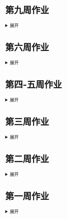 # 第九周作业        

<details>
<summary>展开</summary>
 
## 图一
* 原图
![2010-2018快递行业](图片1.png)
* ggplot       
分别做成两张图

```r
> data <- read.csv("data1.csv")
> ggplot(data = data,aes(x = Year,y = Express_business))+
+ geom_bar(stat = "identity")
+ geom_bar(stat = "identity",fill = "blue")+
+ ggtitle("The Development of Express delivery Industry in China from 2010 to 2018")

ggplot(data = data,aes(x = Year,y = Growth_rate,group = 1))+
+ geom_line(stat = "identity",color = "red")+
+ labs(title = "Express traffic growth rate from 2010 to 2018")
```         

效果如下：      
![bar1](BAR1.bmp)     
![line1](LINE1.bmp)        
做成一张图

```r
Year<- c(2010,2011,2012,2013,2014,2015,2016,2017,2018)
> Consumers <- c(23.4,36.7,56.9,91.9,139.6,206.7,312.8,400.6,507.1)
> Amount <- c(0.259,0.568,0.55,0.615,0.519,0.481,0.513,0.281,0.266)
> df1 <- data.frame(Date = Date, Consumers=Consumers, Amount = Amount)
> library(plotrix) 
twoord.plot(lx = df1$year, ly = df1$Express_business, rx = df1$Year, ry = df1$Growth_rate,main = 'The Development of Express delivery Industry in China from 2010 to 2018', xlab = 'Year', ylab = 'Express business', rylab = 'Growth rate', type = c('bar','line'))
```      

效果如下：      
![bar+line](BAR+LINE-1.png)

## 图二
* 原图           
![yuantu2](yuantu2.png)              
* ggplot                

```r
> data <- read.csv("law.csv")
> ggplot(data=data, aes(x=Part, y=Rank, group=Country)) +
+ geom_line(size = 0.1)+ 
+ geom_point(size = 0.05)+
+ ggtitle("World rankings of access to justice for children")
```            

效果如下：      
![line2](LINE2-1.png)               

尝试将个别线条变色，但是以下代码没有显示出来…             

```r
+ scale_linetype_manual(values=c("China", "Japan","Belgium"))+
+ scale_size_manual(values=c(0.15, 0.15,0.15))+
+ scale_color_manual(values=c('#1d6996','#1d6996','#1d6996'))     
```
</details>     

# 第六周作业  

<details>
<summary>展开</summary>
    
## 未成年人保护法修法：谈刑罚时，别忘了保护的初衷     
保护与惩罚从来不是对立。     

大连女童遇害事件中，当人们为受害者打抱不平时，加害者因未达到法定刑事责任年龄14周岁，依法不予追究刑事责任，按照法定程序报经上级公安机关批准，已于10月24日依法对其收容教养。

10月26日，十三届全国人大常委会第十四次会议举行分组会议，审议《未成年人保护法（修订草案）》、《预防未成年人犯罪法（修订草案）》等。据新华社报道，预防未成年人犯罪法修订草案实施分级预防、细化教育矫治措施。

要对未成年人犯罪实施分级预防，教惩相辅的手段，最大的难点在于平衡保护与惩罚的尺度，这一平衡不仅体现在当事人双方的考虑上，也体现在对整个社会关切的示范作用。对加害者过于保护会引来“纵容”的质疑，惩罚过度又会对其权益造成侵害，使司法公正难以入人心。       

![2015-2016未成年人犯罪有期徒刑刑期](minorcrime1.png)   

2015年1月1日到2016年12月31 日期间，对未成年人犯罪的有期徒刑量刑中有七成是3年以下的，一定程度上反映了未成年人犯罪的性质比例和相对承担责任的量刑考虑。但是对于16周岁以下不予刑事处罚的未成年人，“顶格处理”的程度是收容教养这一行政措施，时限一般为一至三年，而不是司法体系下的刑罚。

近年关于降低承担刑事责任最低年龄的呼声越来越高，这与未成年人总体发展水平与社会现代化进程等背景相关。根据世界儿童权利网络（CHILD RIGHTS INTERNATIONAL NETWORK）的统计，世界200多个国家和地区中，与中国一样以14岁为最低刑事责任年龄的国家数量最多，超过40个，其次是12岁，有三十多个国家。最低刑事年龄的确定与人的生理成长与心理认知发展水平有关，还要考虑该国法系的继承。仅靠年龄划分可能会由于个案不适用引起舆论，但降低刑事责任年龄治标难治本,当前亟须完善的是通过法律实现惩罚与保护的平衡。

<div class="flourish-embed" data-src="visualisation/896836" data-width="120%"></div><script src="https://public.flourish.studio/resources/embed.js"></script>        
    
我国法律对儿童的保护水平处于世界261个国家中的162位。通过对比比利时和日本这两个与中国同属大陆法系的国家，可以看出，我国在“《儿童权利公约》的法律地位”（Legal Status of the Convention on the Rights of the Child (CRC)）“儿童的法律地位”（Legal Status of the Child）这两项的评分相对落后，其中的具体标准包括将《儿童权利公约》纳入国家法律；使之优先于冲突的法律（我国是儿童权利公约的签约国）；对于侵害儿童权利的行为，即使未达到犯罪程度也可以提出质疑；个人可以在国家不执行的情况下提出刑事诉讼等。在修改法律的时候，对比国际水平的横向考虑也是必不可少的。

未成年人保护法正当修改时，重视其修改的目的在于将未成年人犯罪纳入司法程序，使惩罚与教育配合，发挥对未成年人的保护益处，达到遏制犯罪的效果。修法的重心也应放在对未成年人保护这一政策背景当中进行综合治理，不能简单地停留在惩罚打击上。关注未成年人保护法修改的目的，不是要以惩戒的形式给人安全感，而是用司法体系来促使各种力量的结合，共同应对未成年人犯罪。
    

## 过程步骤         
### 信息/数据搜集的过程           
1.搜索由新闻由头带来的一些报道和讨论，结合最近法律修改等话题，大致了解媒体和舆论的反应态度。         
2.搜索一些结合话题和数据的新闻报道，发现一些数据的维度，以及数据来源。         
3.对报道内容进行推敲，包括数据的合理性和权威性，数据来源是否明确，解释力强不强，现有报道的行文思路等，思考自己的选题角度。        
4.看报道的过程中补充一些法律方面的知识，包括法律修改、制定、执行各环节。（真的很重要）       
5.搜索一些相对可信的数据报告或者数据集，国内一般是报告比较多（比如司法大数据，但是那个报告只有可视化没有完整数据），国外一般在一些机构网页能找到数据集。             
6.在搜索的过程中列出一些自己关心，同时应该存在（不等于有统计）并且可以写报道的数据，再集中时间搜索。       
7.如何找到CRIN。通过上一步发现一张图表，认为数据比较全面并且呈现效果也较好，从这张图的信息来源找到CRIN。在它的网页上搜索未成年人犯罪相关的报告和评论（有个非常有意思的，说澳大利亚的最低判刑年龄Too young for Facebook, old enough for prison? 结合国内对互联网的声讨其实是个很好的切入点，但是话题有点大而且联系到互联网就更复杂了），找到这个以《儿童权利公约》为依据的报告（其实它网页上就有实时的可视化，是[地图的形式](https://archive.crin.org/justicemap/index.html)，感觉做的很好）。          
8.整理各类媒体的观点，与我国现有情况结合，整理出符合自己需要的观点和论证。

### 选题角度确立的过程          
1.由司法大数据报告想做未成年人家庭背景的解释；不同年龄阶段主要犯罪行为的变化与制定分级处罚的依据之间的关系。       
2.由未成年人犯罪率九年连降等报道想分析影响未成年人犯罪率的因素，然后发现鼓吹这个点挺不可靠的。        
3.想知道收容教养对未成年人犯罪行为的改善，或者少年法庭等帮扶措施的近年变化，比如这一措施对少年犯的具体影响，再犯率的统计等。       
4.对于支持和反对降低年龄的理由进行整理，思考这点反映了什么。（比如媒体到底对民众理解起到了什么影响）         
5.由较近的报道，基本确立从年龄一刀切讨论分级制度的切入思路，再从国内延申到国外，进行司法体系对儿童保护的对比，从这一背景来看我国适时修法的意义。从数据中寻找支持的部分进行解读。               

### 数据分析和呈现的考虑与步骤        
* 第一个图         
1.发现具体的数据（有数据值的那种，不是可视化。话说看司法大数据报告的时候，觉得它对数据的解读好表面，可能跟制作机构的专业性有关）       
2.一开始没打算用，因为没有收容教养的数据，但是发现两者的时间都是1-3年，觉得可以从行政措施和刑罚的区别来看这个性质。为什么人们更愿意推动未成年人犯罪进入司法体系，除去什么恶有恶报之类的想法，对于司法在法治进程中发挥的意义其实更大，这与保护惩罚结合的理念也不是相悖的，司法制度的完善，保障人的权益只是其中一种体现。       
3.原报告用的是饼图，我选的是面积图（其实差不多，就是觉得方形更好排版，而且标签和数值的标注看着更清楚，毕竟只有一维的数据）        
4.调整配色之类的，让两个图视觉看着更统一。      
* 第二个图        
1.翻译评分标准和数据集中的数据外的内容。（其实数据图的标题和那些坐标我都觉得翻译的不是很准确…啊我英语好差）
2.报告有根据具体方面的评分标准对国家现有法律进行评分，所以先关注总分、排名、四个部分的分别得分、得分值占总分的比例等，观察我国法律哪些方面与世界各国有怎样的差异。           
3.按照大洲地域（每个洲还分东西南北中）、相同法系国家、同一个部分的具体每项得分差异进行分析，看更具体情况下更具体的得分差异。          
4.确定呈现的坐标和维度。第一个数据，有两种排序的维度，一种是得分值（或所得分占该项总分的比例），一种是各国排名，因为各项总分不同，所以不能选择呈现分值变化；呈现得分比例虽然统一了坐标，但是缺乏与其他国家的对比，也难以发现我国法律制度和实践中与其他国家的差异。也为了避免多个维度增加理解难度，所以只用了各国排名。        
5.突出对比的国家选择。首先比利时和日本都是和中国一样的大陆法系，一起呈现的可比较性更强，其次比利时是所有国家中得分最高的，与之对比能发现差异到底在哪，日本是东亚国家中得分最高的（亚洲得分最高的是以色列，从地理的维度看与中国可能差异更大，所以选日本，而且从图中也可以看出，日本和中国的各项得分及变化情况是很相似的），能辅助进行对比，增强数据的解释力。         

## 信息/数据来源链接        
* 数据来源         
1.[ACCESS TO JUSTICE: CHALLENGING VIOLATIONS OF CHILDREN'S RIGHTS](https://archive.crin.org/en/home/law/access.html)         
2.[中华人民共和国最高人民法院：司法大数据专题报告之未成年人犯罪](http://www.court.gov.cn/fabu-xiangqing-71052.html)       
3.[中华人民共和国最高人民法院：从司法大数据看我国未成年人权益司法保护和未成年人犯罪特点及其预防](http://www.court.gov.cn/fabu-xiangqing-119901.html)
* 信息来源         
1.[澎湃新闻报道](https://www.thepaper.cn/newsDetail_forward_4791263)       
2.[新华社报道](http://www.xinhuanet.com/politics/leaders/2019-10/26/c_1125156195.htm)        
3.[最高检：2018-2022检查改革工作规划](http://www.chinanews.com/gn/2019/02-12/8751564.shtml)        
4.[新京报、有理数关于未成年人犯罪的报道](https://news.sina.com.cn/c/2018-12-18/doc-ihqhqcir7825107.shtml)       
5.[新华社关于防范未成年人犯罪的报道](http://www.xinhuanet.com/legal/2019-03/29/c_1124298494.htm)         
6.[法制日报的报道](http://baijiahao.baidu.com/s?id=1649324040863918653&wfr=spider&for=pc)

</details>

# 第四-五周作业

<details>
<summary>展开</summary>

## 快递垃圾：快消行业背后漫长的存在         
<font face="方正宋刻本秀楷简体">&ensp;&ensp;&ensp;&ensp;快速消费品的一种叫法是PMCG（Packaged Mass Consumption Goods），着重包装、品牌化以及大众化的影响。伴随物质快速消费时代的到来，快递运输行业迅速崛起。出于运输安全、降低成本的考虑，物流公司往往使用塑料袋、填充物、纸箱等包装材料将物品层层包裹，包装的体积甚至超过物品本身。</font>       
![2010-2018快递行业](图片1.png)         
<font face="方正宋刻本秀楷简体">&ensp;&ensp;&ensp;&ensp;据国家邮政局，2018年我国快递业务收入超过6000亿元，快递业务量超过500亿件，人均使用快递36件。快递业务量比十年前超过二十倍，人们形成狂热消费的习惯，物质的快速更迭带来经济利益，而废弃物的处置却被“遗忘”于生产链条之外。文化研究者鲍曼曾言，“废弃物是所有生产中最羞于被提及，最黑暗的秘密”，它内在于现代文明生产秩序内部。“双十一”等电商节的交易额达到千亿级别，而同样庞大体量的快递包装垃圾，正是光鲜物质时代背后的阴影。      
    <br>&ensp;&ensp;&ensp;&ensp;目前，我国快递领域应用的包装主要集中在七大类：快递运单、编织袋、塑料袋、封套、包装箱（瓦楞纸箱）、胶带及内部缓冲物（填充物）。物品被加速消耗的同时，塑料等包装材料却需要经过上百年的循环降解，颇有种现代人集体“买椟还珠”的滑稽感。垃圾转移的问题是不能忽视的，去年，人体内首次发现微塑料就是一个证明。</font>   
<br>
<div class="flourish-embed" data-src="visualisation/828388"></div><script src="https://public.flourish.studio/resources/embed.js"></script>       
<br>          
<font face="方正宋刻本秀楷简体">&ensp;&ensp;&ensp;&ensp;据《2019年中国快递绿色发展现状及趋势报告》，我国快递废弃包装占全国城市生活垃圾总量的0.85%。在环境压力及社会责任的推动下，快递行业亟需结合智能化和经济化手段，发展绿色包装。在今年全国两会上，“推广快递绿色包装”首次写入政府工作报告，其内涵是推进包装绿色化、减量化、循环利用等。电子运单、“瘦身”胶带、可循环快递盒等包装产品也已开始投入使用。国家邮政局今年推出“9571”工程，即到年底，电子运单使用率达到95%，50%以上电商快件不再二次包装，循环中转袋使用率达到70%，在1万个邮政快递营业网点设置包装废弃物回收装置。
    <br>&ensp;&ensp;&ensp;&ensp;垃圾是人类存在的表示，其背后往往隐藏着人们的行为模式。包装垃圾与快消热潮是物质时代不可分割的两面，个人、企业及社会应正视并积极行动，促进行业和社会秩序健康发展。</font>

## 步骤        
1.数据来源：国家邮政局         
    [《2018年度快递市场监管报告》](http://www.spb.gov.cn/zf/kdscjg/201907/t20190710_1878302.html)        
    《中国快递绿色发展现状与趋势报告》                 
2.参考资料                   
    [1]张颖川.我国快递领域绿色包装发展现状及趋势[J].物流技术与应用,2016,21(04):105-108.         
    [2][美]威廉·拉什杰/库伦·默菲.垃圾之歌[M].周文萍 / 连惠幸.北京:中国社会科学出版社,1999.        
    [3]http://www.gov.cn/xinwen/2019-09/11/content_5429180.htm          
    [4]http://www.gov.cn/xinwen/2019-10/26/content_5445239.htm         
    [5]http://www.qstheory.cn/zoology/2018-07/30/c_1123197289.htm       
    [6]https://www.jiemian.com/article/3425138.html          
    [7]https://bg.qianzhan.com/report/detail/458/190522-c8fad4f6.html            
3.数据收集过程及选择报道角度的思考过程          
* **资料收集，从已有报道中寻找选题角度和数据来源。** 从一些垃圾相关的报道中大致了解了我国垃圾的基本情况，然后看到一些关于快递包装垃圾的报道，觉得挺值得关注的，刚好很快就到双十一了，也有新近性，就确定了这个方向。           
* **核实报道中提到的数据。** 在报道中也能发现很多有意思的数据，但是……没有数据来源？？？有个关于快递垃圾增量在生活垃圾增量中占比的数据，很多媒体都引用了，但是不知道来源所以就没用。也想过自己算但是快递包装要计算重量没有很可靠的依据，就作罢了。
* **到政府网站寻找公开数据。** 看到相关数据来源有住房与城建部，但是统计年鉴的数据有点宏观，不适合找出用一个小体量能说明白的切入点。之后找到了国家邮政局的快递市场报告，不过这个报告侧重行业发展，环保这块的数据主要在《中国快递绿色发展现状与趋势报告》，但是这个报告有几个问题，一是从15年才开始统计，在相关数据的规范统一方面还不太完善（比如直接使用还是间接使用），以致于包装垃圾这部分数据每年的表述都略有差别；第二是信息更新不及时，在官网上也没有将这类数据报告类信息与新闻文稿类信息分开来，给搜索增添了一定难度。有绿色包装和“最后一公里”峰会的专题，但是有文字直播却找不到归类的数据（政府网站的信息公开建设也是亟待提升啊）。          
* 关于绿色包装这块，本来想找数据呈现绿色包装的情况，比如使用了多少可循环包装或者节省了多少材料，但是由于统计标准和数据量的局限，而且不都像电子快递单这样已经大规模使用的措施（虽然此举不主要是为了环保），所以暂时没法实现。（也有很多单个物流公司的数据，但是也不连续或者不全。）  
4.数据分析和呈现的步骤      
* **数据分析和选择。** 第一个图：为了说明我国快递行业发展情况。一开始就想选择业务量和占邮政行业比重，后来好奇算了下业务增长比重，觉得搭配更能说明情况，其实快递业务的增速已经放缓了，但是因为业务量巨大，所以这个问题的严重性还会持续很长一段时间，相当于也是走了“先发展再治理”的老路了。第二个图：因为七种主要包装材料中“填充物”的数据不是连续的，所以没有选择，对“直接使用”的说明也不是连续的，根据数据变化判断了较全的才得以呈现。        
* 一开始效率低的问题：因为一些问题分心，比如快递和电商使用包装材料的关系之类。做的过程中容易被出现的问题打断分心（越是不了解的领域越会有这种情况），一开始效率低也是因为这样，解决方法是想找的问题先记下来，把正在处理的步骤完成后再去逐个解决，一次只专注于一个问题；没有把整个文章思路理清，只是先把需要用的资料选了出来，然后就开始做图，而且图也没太想清楚怎么做，花了很多时间也没做出来。      
* **选择工具的考虑：能否合适地表示搜集得来的数据，展现数据之间的关系，有良好的视觉效果；以及能否导出能嵌入markdown的格式（交互或静止）**   
试了datawrapper，只能导出代码或网址，复制进markdown后不能显示；还下载了github上一个可视化的代码，但是是把排名生成一个视频的形式，看了下图文的要求；还尝试了rawgraph，但是坐标轴的显示使得有些信息没法显示在图中，而且想改字的大小也没办到，好不容易做了一个镶嵌图但是没有任何说明     
**最后选择了Flourish和excel** （因为第一个图想的是柱状图和折线图的组合，但是网页上好像还没看到有这种组合图模板，excel真好用hhh）在Flourish上选择了一个模板，在做之前仔细看了案例，对着例子的数据和预览对比，确定了哪一列应该对应我搜集的哪类数据，然后再导进去，进行调整。        
* **导出后根据在markdown的呈现效果再调整，** Flourish的代码preview的时候没法显示，不过在生成的网页里就可以。其中遇到过坐标轴的字数被折叠（单位无法显示），还有字的方向、图例没法单独列出来，也对最终呈现效果有些影响。但是因为 **交互效果，可以通过鼠标移动来看具体数值** ，所以还可以。
* 总之，一定要选择好工具，模板，效果， **做之前想清楚成果图** 再做。  
5.其他        
* “垃圾”这个话题太大，想要找到能用几百字说明白的点有些困难。既要考虑数据和文本的相辅相成，又要言之有物，看资料的同时又会有怀疑自我的感觉（因为看到一些批判绿色消费的观点，也不乏很多从人文社会历史考古影像等领域注视垃圾与人的社会生产关系之类的作品）但是由于时间有限，而且一个作品必须得有明确的思想主题，不断推翻是无法确立的，只好在能够获取的数据上进行补充和引申。但这个思考的过程让人收获许多。           
* **关于数据新闻的制作流程，以及数据和文字关系的思考。**       
    * 先寻找选题再找数据/先寻找数据再找选题应该是都可以的，那么之后的操作顺序是怎样的？先想从这些数据能说明什么如何可视化，还是先搭整个内容的框架？先写文字还是先处理数据？         
    * 我一直以为数据新闻的生产逻辑更偏理性，而很多人文层面的解释却不是这样的，我不禁想，能不能寻找到合适的数据来使这些抽象的现象更具体可观，但是又觉得这是思维的两个层面，似乎也有着矛盾性（可能是我能力有限）。我看到的数据可视化多是反映现象，或是从时间维度来看演变和趋势，对数据中更深意义的挖掘还需要文本的辅助。而数据和文字的关系，到底是文字进一步解释数据还是数据将文字具象化（如何做到），一个好的数据新闻作品应该是结合两者各自优势的，那么有没有主体性的存在？对数据和文字进行思考或组合的过程在数据新闻制作的整个过程中又是怎样的角色？

</details>

# 第三周作业

<details>
<summary>展开</summary>
    
## 调研目前免费的可视化图表工具      
1.[Tableau Public](https://www.tableau.com)       
2.[Qlik Sense Desktop](https://www.qlik.com/us)           
>均提供软件中文版、中文官网、全面的中文在线帮助，有线上教学视频、学习交流社区           
可以在没有任何或少量IT技术能力的情况下，使用拖拉拽的方式对模型进行自动化的修改，轻松创建交互式报表，用可视化的方式例如各种图形来展示分析结果。            
免费版，适合轻量数据分析，日常业务数据梳理，虽然免费版功能有限，但可处理数据量还是比EXCEL多，EXCEL数据量过多打开都困难的文件，可以在工具中轻松打开，拖拉拽实现交互式报表分析。            
更多专业功能可以循序渐进的学习使用，并适时引入技术手段做高阶应用分析。

3.[Flourish](https://flourish.studio/)        
4.[Rawgraphs](https://rawgraphs.io/)          
5.[BDP](https://me.bdp.cn/home.html)        
6.[图表秀](https://www.tubiaoxiu.com/)        
7.[大数据魔镜](http://www.moojnn.com/product-center/freeinto.html)         
8.[百度·图说](http://tushuo.baidu.com/)         
9.[Echarts](https://www.echartsjs.com/zh/builder.html)      
10.[HTML5 Word Cloud](https://timdream.org/wordcloud/)       
11.[Tagxedo](http://www.tagxedo.com/)(关键词分析/词云制作)        
12.[图悅](http://www.picdata.cn/index.php)        
13.[群绘](http://www.iqunhui.com)(微信社群分析产品，重新描绘社群画像)       
14.[Google Chart](https://developers.google.com/chart)          
## 用图表工具呈现选取的数据集
### 所选数据集          
* [Kaggle:对全球超过2500种拉面的评级](https://www.kaggle.com/residentmario/ramen-ratings)        
* [数据源网站](https://www.theramenrater.com/)        
![数据截图](ramen.png)      
### 使用的工具及呈现及使用体会         
#### Flourish        
* [用Flourish呈现的页面](https://public.flourish.studio/visualisation/776267/)          
![Flourish可视化](ramen-flourish.png)        
1.对新手友好，选择哪种可视化模板，在页面上有对应教程（有案例的那种），有些还有视频展示操作过程。       
2.页面简洁好懂，上端有两个显示按钮，一个是所选数据，一个是预览，看得比较清楚。        
3.操作方便，改变数据坐标、或者改变哪类数据用的配色（整体或个别）都不难。       
4.最终呈现的页面视觉表现力较好，也能交互，还能导出为链接和脚本的格式。（就是不知道怎么把脚本嵌入进markdown，插了好久都没查到…）       
5.地图比较少，只有几个国家的，全球好像不行。（想要导入地名或国家名的数据直接生成就做不到）
#### Rawgraph       
![Rawgraph可视化](ramen-rawgraph.png)       
1.可选择的可视化方式没有flourish多但也足够，不过每种下面都有解释该模板适合呈现什么样的数据，比较科学。（比如分布、层次结构、时间序列这些）          
2.操作过程是线性的，很顺畅，先导入或复制数据，页面在线判断符合格式之后选择模板，再进行各个轴的数据选择呈现。        
3.非常简洁易懂，用拖动的方式呈现（顺序一致），实时生成，还会提示（黄色和绿色）这组数据能不能用这个维度呈现。         
4.配色会有重复的现象，一般需要自己调整，搭配的种类不够多。       
5.默认排序是按照数量，但是比如我想调整成评分从高到低，没找到在哪调整。
#### Tableau       
![Tableau可视化](ramen-tableau.png)        
1.下载的能免费用14天，我用的是online所以只能下载图片       
2.最好的一点体验就是，导入关于地理位置的文本数据就能在世界地图上呈现！（虽然我选的数据没涉及大部分国家，但是这样看真的很直观）      
3.中文教程很方便，也很详细，对着学就是了。（对于我这种想做什么都描述不清楚的比较适合）        
4.每类数据呈现的时候，左边有个标记可以选择用颜色还是大小还是标签工具等，方便修改。        
5.就最后的成果来看，我选的维度有点多了，因为既有颜色代表类别，又有深浅代表评分，所以乍一看不太明白（而且也没有图例，像详细信息要在交互时才能出现）。本来想的是用一种颜色呈现一种类别，一张图上只有深浅体现评分，然后有个图例，选择不同类别的时候对应地图的主色是不一样的（还在琢磨怎么做到，需要再学习）

</details>

# 第二周作业

<details>
<summary>展开</summary>
    
## 我国还有哪些关于公共数据开放的条例或法规？     
1.《上海市公共数据开放暂行办法》        
[上海市公共数据开放暂行办法](http://www.shanghai.gov.cn/nw2/nw2314/nw2319/nw12344/u26aw62638.html)         
2.《中华人民共和国网络安全法》        
[中华人民共和国网络安全法](http://www.cac.gov.cn/2016-11/07/c_1119867116.htm)    
> 第十八条 国家鼓励开发网络数据安全保护和利用技术，促进公共数据资源开放，推动技术创新和经济社会发展。国家支持创新网络安全管理方式，运用网络新技术，提升网络安全保护水平。
    
3.《公共资源交易平台管理暂行办法》       
[公共资源交易平台管理暂行办法](http://www.ndrc.gov.cn/zcfb/zcfbl/201606/W020160630390343326928.pdf)       
> 第九条 公共资源交易平台应当按照国家统一的技术标准和数据规范，建立公共资源交易电子服务系统，开放对接各类主体依法建设的公共资源电子交易系统和政府有关部门的电子监管系统。

4.《南京市政务数据管理暂行办法》（2019年9月20日起实行）      
[南京市政务数据管理暂行办法](http://www.nanjing.gov.cn/zdgk/201908/t20190827_1636111.html)       
5.《促进大数据发展行动纲要》        
[促进大数据发展行动纲要](http://www.gov.cn/zhengce/content/2015-09/05/content_10137.htm)        
## 国内外有哪些政府开放数据平台？        
1.[联合国官方地图库](https://www.un.org/Depts/Cartographic/english/htmain.htm)           
2.[世界银行](https://data.worldbank.org/)      
3.[联合国数据库](http://data.un.org/)       
4.[联合国统计](https://unstats.un.org/unsd/mbs/app/DataSearchTable.aspx)         
5.[美国政府开放数据](https://www.data.gov/)         
6.[美国国家环境信息中心](https://www.ncdc.noaa.gov/)      
7.[纽约政府开放数据平台](https://opendata.cityofnewyork.us/)       
8.[休斯顿市政府开放数据平台](http://data.houstontx.gov/)    
9.[新加坡政府开放数据平台](https://data.gov.sg/)         
10.[经济合作与发展组织OECD](http://www.oecd.org/)          
> 经济合作与发展组织的成员包括：奥地利、澳大利亚、比利时、加拿大、捷克共和国、丹麦、芬兰、法国、德国、希腊、匈牙利、冰岛、意大利、日本、卢森堡、墨西哥、荷兰、新西兰、挪威、波兰、葡萄牙、韩国、西班牙、瑞典、瑞士、土耳其、英国和美国。

11.[国家统计局](http://www.stats.gov.cn/)       
12.[中华人民共和国中央人民政府](http://www.gov.cn/shuju/index.htm)        
13.[中国国家调查数据库](http://www.cnsda.org/index.php)        
14.[中国科学院地理科学与资源研究所](http://www.data.ac.cn/)       
15.[中国国土资源与经济社会发展统计数据库](http://tongji.cnki.net/kns55/addvalue/indexlist.aspx?sicode=Z006)         
16.[中国政府开放数据平台汇总](http://www.tanmer.com/blog/451)           
17.[各国统计网站汇总](http://data.stats.gov.cn/gjwz.htm)
## 2012-2018年各季度GDP增速        
### 选取的统计指标         
1.国内生产总值(不变价)当季值(亿元)          
国内生产总值(GDP)是指按市场价格计算的一个国家（或地区）所有常住单位在一定时期内生产活动的最终成果。国内生产总值有三种表现形态，即价值形态、收入形态和产品形态。从价值形态看，它是所有常住单位在一定时期内生产的全部货物和服务价值与同期投入的全部非固定资产货物和服务价值的差额，即所有常住单位的增加值之和；从收入形态看，它是所有常住单位在一定时期内创造并分配给常住单位和非常住单位的初次收入之和；从产品形态看，它是所有常住单位在一定时期内最终使用的货物和服务价值与货物和服务净出口价值之和。在实际核算中，国内生产总值有三种计算方法，即生产法、收入法和支出法。三种方法分别从不同的方面反映国内生产总值及其构成。        
扣除价格变动因素后的价格称为不变价格。不变价是以某年份现价作为基期扣除价格变动因素，多用于计算与某指定年份相比的增长速度。计算GDP增速时选取扣除价格因素的不变价。不变价数据按不同基期分段计算。其中，2011-2015年数据按2010年价格计算，2016年及以后各季度数据按2015年价格计算。         
2.居民消费价格指数(1978=100)        
居民消费价格指数是反映一定时期内居民所消费商品及服务项目的价格水平变动趋势和变动程度。取自统计局居民消费价格指数调查表。
### 数据页面      
![国内生产总值（不变价）当季值（亿元）](gdp.png)       
![2010年的居民消费价格指数](2010.png)         
![2015年的居民消费价格指数](2015.png)
### 计算步骤      
* GDP增速（同比）=（本季度国内生产总值（不变价）/去年同季度国内生产总值（不变价）-1）×100%     
* 因为2011-2015年的数据按2010年不变价计算，2016年以后各季度按2015年价格计算，按这个方法求得2016年各季度的GDP增速会异常高（超过20%）。
    * 方法一：考虑2010年到2015年之间的通货膨胀，2016年各季度的GDP增速应该为上式减去2010和2015间居民价格消费指数（CPI）的增长率。          
    2010年居民价格消费指数为536.1（1978年=100），2015年居民价格消费指数为615.2（1978年=100），两年之间的增长率为14.75%       
    * 方法二：选取2015年各季度GDP（现价）和2016年各季度GDP（不变价）来计算2016年GDP增速。        
    * 两个方法的计算结果存在差异
### 答案       
<table>
   <tr><td>  季度  </td><td>  国内生产总值(不变价)当季值(亿元)  </td><td>  国内生产总值(不变价)增速  </td></tr>
   <tr><td>2018年第四季度</td><td>232264.9</td><td>  6.35%</td></tr>
   <tr><td>2018年第三季度</td><td>213043.8</td><td>  6.45%</td></tr>
   <tr><td>2018年第二季度</td><td>204077.2</td><td>  6.69%</td></tr>
   <tr><td>2018年第一季度</td><td>183613</td><td>  6.84%</td></tr>
   <tr><td>2017年第四季度</td><td>218393.3</td><td>  6.66%</td></tr>
   <tr><td>2017年第三季度</td><td>200133.4</td><td>  6.74%</td></tr>
   <tr><td>2017年第二季度</td><td>191284.6</td><td>  6.81%</td></tr>
   <tr><td>2017年第一季度</td><td>171852.5</td><td>  6.85%</td></tr>
   <tr><td>2016年第四季度</td><td>204764.2</td><td>  6.06%(方法一)6.80%（方法二）</td></tr>
   <tr><td>2016年第三季度</td><td>187498.6</td><td>  7.70%（方法一）6.65%（方法二）</td></tr>
   <tr><td>2016年第二季度</td><td>179089.5</td><td>  7.16%（方法一）6.68%（方法二）</td></tr>
   <tr><td>2016年第一季度</td><td>160837.9</td><td>  6.64%（方法一）6.80%(方法二)</td></tr>
   <tr><td>2015年第四季度</td><td>169488.4</td><td>  6.82%</td></tr>
   <tr><td>2015年第三季度</td><td>153127.4</td><td>  6.86%</td></tr>
   <tr><td>2015年第二季度</td><td>146898.4</td><td>  6.99%</td></tr>
   <tr><td>2015年第一季度</td><td>132491.5</td><td>  6.98%</td></tr>
   <tr><td>2014年第四季度</td><td>158668.8</td><td>  7.23%</td></tr>
   <tr><td>2014年第三季度</td><td>143294.9</td><td>  7.14%</td></tr>
   <tr><td>2014年第二季度</td><td>137305</td><td>  7.48%</td></tr>
   <tr><td>2014年第一季度</td><td>123850.1</td><td>  7.38%</td></tr>
   <tr><td>2013年第四季度</td><td>147965.2</td><td>  7.71%</td></tr>
   <tr><td>2013年第三季度</td><td>133751.6</td><td>  7.94%</td></tr>
   <tr><td>2013年第二季度</td><td>127743.9</td><td>  7.57%</td></tr>
   <tr><td>2013年第一季度</td><td>115342.5</td><td>  7.86%</td></tr>
   <tr><td>2012年第四季度</td><td>137370.4</td><td>  8.13%</td></tr>
   <tr><td>2012年第三季度</td><td>123917</td><td>  7.54%</td></tr>
   <tr><td>2012年第二季度</td><td>118757.4</td><td>  7.65%</td></tr>
   <tr><td>2012年第一季度</td><td>106938.5</td><td>  8.12%</td></tr>
</table>

</details>

# 第一周作业

<details>
<summary>展开</summary>

## 个人数据的数据集（原始数据）         
![每天解锁手机的次数](data.jpg) 
## 数据的呈现
![画的图](draw.jpg)
## 操作过程和感想        
  1.统计使用时间和解锁次数的功能是手机自带的，但是截完图发现只有每个时段解锁次数的比例，不知道到底解锁了几次。所以就根据比例和总次数，手动计算到底每个小时解锁了几次手机。             
  2.这个功能并不能回看前一天的具体记录，所以每天要在23：59之前完成截图。然后因为立志早睡，所以得在晚上睡前完成截图，当天不再使用手机。       
  3.本来没想涂色的，因为颜色深浅和线条多少的含义是一样的。具体画的时候先画了第一天，觉得线条有点乱。。然后只完成涂色看了下情况，发现看得比较顺眼但是并不能体现具体的次数变化，就像一个颜色对应5次数，会有一定的误差，而用线条就更直观一些。           
  4.发现自己没有早课就起不来是真的，说着坚持早睡其实越睡越晚也是真的。         
  5.关注了一下异常值。最多一个小时解锁了30次手机，画了两次线条才画出来，是周三傍晚。那个时候……我得知自己几个小时前错过了胡歌，非常懊恼orz       
  6.其实手机作为离不开的一个物品，从使用习惯中确实可以看出一些生活方式。包括每天比较固定的一些时间是使用手机的高峰期，那么从传播角度来说，如果需要发布一些希望扩散的信息，可以选择这些时段发布。对于个人而言，错过的“重要消息”往往发生在一些日常不会使用手机的时刻（比如错过胡歌），对我今后根据目的调整手机使用习惯有一定的启发。           
  7.想过很多呈现的形式，限定图形和线条是一开始最初的想法，因为随着解锁次数的增多，使用频次的密集会把一整块时间分成很多小块，就和符合当下碎片化生活的现状。一开始想的是用方格，后来发现一些奇数有点难画。至于为什么最后是长方形……因为选的纸的范围，还有5天×24小时这个坐标轴的限定。          
  8.用荧光笔和马克笔可能涂得快一些，但是会渗进纸里，彩铅比较有手绘的感觉。        
## 你认为日常生活中哪些数据是被搜集的？被谁搜集了？          
* 行为数据（包括动态和静态）    
  * 走路的步数、所在的地点、消费记录等
  * 传输的数据（聊天记录、短信记录、通话记录、微博内容等）
* 个人的基本数据         
  * 可测得的人体相关数据（身高、体重、面部特征、血糖、脉搏等）    
  * 与个人绑定的相关数据（身份证号、手机号、微信号、一些网站的账号等）
* 搜集方       
  * 个人所在（或者曾经所在）的单位组织。比如学校、工作单位等。       
  * 给个人提供（过）服务的机构。银行、医院、移动公司、淘宝应用等。       
  * 与个人接触过的任何一方（不管是人还是机构）都可能收集个人数据，因为有接触就有数据产生。

</details>
